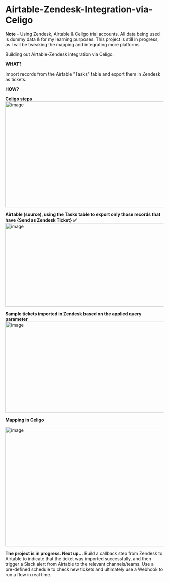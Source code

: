# Airtable-Zendesk-Integration-via-Celigo

**Note** -
Using Zendesk, Airtable & Celigo trial accounts.
All data being used is dummy data & for my learning purposes.
This project is still in progress, as I will be tweaking the mapping and integrating more platforms

Building out Airtable-Zendesk integration via Celigo.

**WHAT?**

Import records from the Airtable "Tasks" table and export them in Zendesk as tickets.

**HOW?**

**Celigo steps**
<img width="959" height="337" alt="image" src="https://github.com/user-attachments/assets/6eda98fd-f73f-45e0-a654-8ef931f8ddfa" />

**Airtable (source), using the Tasks table to export only those records that have {Send as Zendesk Ticket} ✅**
<img width="917" height="266" alt="image" src="https://github.com/user-attachments/assets/1500d0b3-6e62-4e1f-acae-4d7bd9f48579" />

**Sample tickets imported in Zendesk based on the applied query parameter**
<img width="958" height="290" alt="image" src="https://github.com/user-attachments/assets/e5edb9ba-fed3-4e10-963c-85f51e1b5f08" />

**Mapping in Celigo**

<img width="941" height="379" alt="image" src="https://github.com/user-attachments/assets/bac4cfa8-82bc-4cea-bd75-29702ee304ed" />


**The project is in progress. Next up...**
Build a callback step from Zendesk to Airtable to indicate that the ticket was imported successfully, and then trigger a Slack alert from Airtable to the relevant channels/teams.
Use a pre-defined schedule to check new tickets and ultimately use a Webhook to run a flow in real time.
